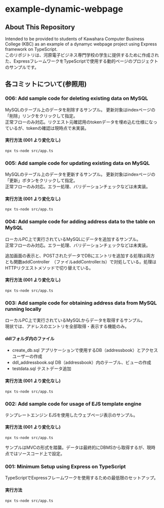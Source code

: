 # example-dynamic-webpage
## About This Repository
Intended to be provided to students of Kawahara Computer Business College (KBC) as an example of a dynamyc webpage project using Express framework on TypeScript.  
このリポジトリは、河原電子ビジネス専門学校の学生に提供するために作成された、ExpressフレームワークをTypeScriptで使用する動的ページのプロジェクトのサンプルです。

## 各コミットについて(参照用)
### 006: Add sample code for deleting existing data on MySQL 
MySQLのテーブル上のデータを削除するサンプル。
更新対象はindexページの「削除」リンクをクリックして指定。   
正常フローのみ対応。リクエスト元確認用のtokenデータを埋め込む仕様になっているが、tokenの確認は現時点で未実装。  

#### 実行方法 (001 より変化なし)
```
npx ts-node src/app.ts
```

### 005: Add sample code for updating existing data on MySQL 
MySQLのテーブル上のデータを更新するサンプル。
更新対象はindexページの「更新」ボタンをクリックして指定。   
正常フローのみ対応。エラー処理、バリデーションチェックなどは未実装。  

#### 実行方法 (001 より変化なし)
```
npx ts-node src/app.ts
```

### 004: Add sample code for adding address data to the table on MySQL 
ローカルPC上で実行されているMySQLにデータを追加するサンプル。   
正常フローのみ対応。エラー処理、バリデーションチェックなどは未実装。  
  
追加画面の表示と、POSTされたデータでDBにエントリを追加する処理は両方とも関数addController　（ファイルaddController.ts）で対処している。処理はHTTPリクエストメソッドで切り替えている。

#### 実行方法 (001 より変化なし)
```
npx ts-node src/app.ts
```

### 003: Add sample code for obtaining address data from MySQL running locally 
ローカルPC上で実行されているMySQLからデータを取得するサンプル。  
現状では、アドレスのエントリを全部取得・表示する機能のみ。  

#### ddlフォルダ内のファイル
- create_db.sql  アプリケーションで使用するDB（addressbook）とアクセスユーザーの作成
- ddl_addressbook.sql  DB（addressbook）内のテーブル、ビューの作成
- testdata.sql  テストデータ追加

#### 実行方法 (001 より変化なし)
```
npx ts-node src/app.ts
```

### 002: Add sample code for usage of EJS template engine 
テンプレートエンジン EJSを使用したウェブページ表示のサンプル。
#### 実行方法 (001 より変化なし)
```
npx ts-node src/app.ts
```
サンプルはMVCの形式を踏襲。データは最終的にDBMSから取得するが、現時点ではソースコード上で設定。

### 001: Minimum Setup using Express on TypeScript 
TypeScriptでExpressフレームワークを使用するための最低限のセットアップ。
#### 実行方法
```
npx ts-node src/app.ts
```


